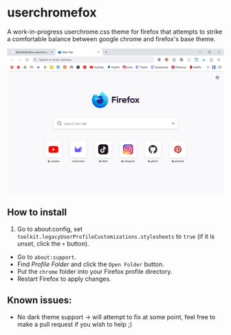 # userchromefox
A work-in-progress userchrome.css theme for firefox that attempts to strike a comfortable balance between google chrome and firefox's base theme.

![preview](https://github.com/liliantdn/userchromefox/blob/main/preview.jpg)
## How to install

1. Go to about:config, set `toolkit.legacyUserProfileCustomizations.stylesheets` to `true` (if it is unset, click the `+` button).
-  Go to `about:support`.
- Find *Profile Folder* and click the `Open Folder` button.
- Put the `chrome` folder into your Firefox profile directory.
- Restart Firefox to apply changes.

## Known issues:
- No dark theme support -> will attempt to fix at some point, feel free to make a pull request if you wish to help ;)